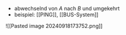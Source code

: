 - abwechselnd von $A$ nach $B$ und umgekehrt
- beispiel: [[PING]], [[BUS-System]]

![[Pasted image 20240918173752.png]]